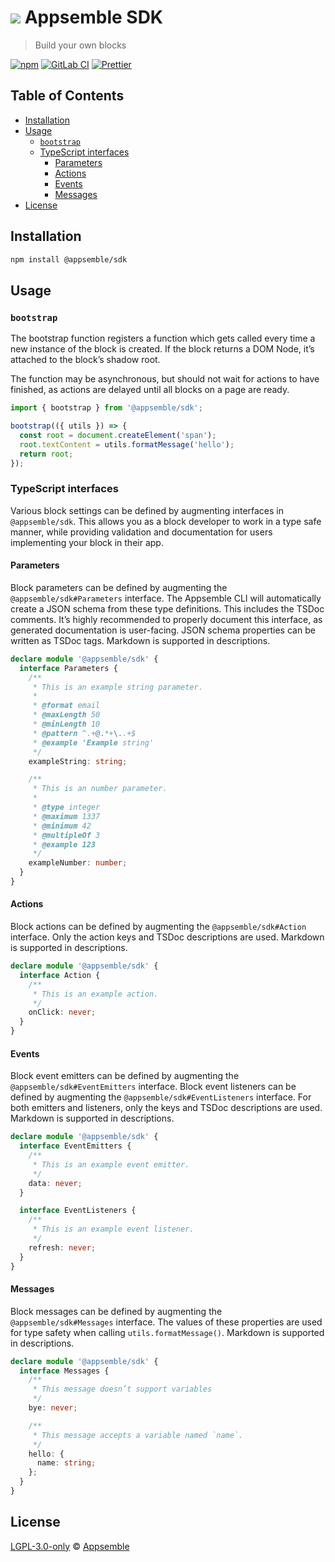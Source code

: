 # ![](https://gitlab.com/appsemble/appsemble/-/raw/0.24.3/config/assets/logo.svg) Appsemble SDK

> Build your own blocks

[![npm](https://img.shields.io/npm/v/@appsemble/sdk)](https://www.npmjs.com/package/@appsemble/sdk)
[![GitLab CI](https://gitlab.com/appsemble/appsemble/badges/0.24.3/pipeline.svg)](https://gitlab.com/appsemble/appsemble/-/releases/0.24.3)
[![Prettier](https://img.shields.io/badge/code_style-prettier-ff69b4.svg)](https://prettier.io)

## Table of Contents

- [Installation](#installation)
- [Usage](#usage)
  - [`bootstrap`](#bootstrap)
  - [TypeScript interfaces](#typescript-interfaces)
    - [Parameters](#parameters)
    - [Actions](#actions)
    - [Events](#events)
    - [Messages](#messages)
- [License](#license)

## Installation

```sh
npm install @appsemble/sdk
```

## Usage

### `bootstrap`

The bootstrap function registers a function which gets called every time a new instance of the block
is created. If the block returns a DOM Node, it’s attached to the block’s shadow root.

The function may be asynchronous, but should not wait for actions to have finished, as actions are
delayed until all blocks on a page are ready.

```js
import { bootstrap } from '@appsemble/sdk';

bootstrap(({ utils }) => {
  const root = document.createElement('span');
  root.textContent = utils.formatMessage('hello');
  return root;
});
```

### TypeScript interfaces

Various block settings can be defined by augmenting interfaces in `@appsemble/sdk`. This allows you
as a block developer to work in a type safe manner, while providing validation and documentation for
users implementing your block in their app.

#### Parameters

Block parameters can be defined by augmenting the `@appsemble/sdk#Parameters` interface. The
Appsemble CLI will automatically create a JSON schema from these type definitions. This includes the
TSDoc comments. It’s highly recommended to properly document this interface, as generated
documentation is user-facing. JSON schema properties can be written as TSDoc tags. Markdown is
supported in descriptions.

```ts
declare module '@appsemble/sdk' {
  interface Parameters {
    /**
     * This is an example string parameter.
     *
     * @format email
     * @maxLength 50
     * @minLength 10
     * @pattern ^.+@.*+\..+$
     * @example 'Example string'
     */
    exampleString: string;

    /**
     * This is an number parameter.
     *
     * @type integer
     * @maximum 1337
     * @minimum 42
     * @multipleOf 3
     * @example 123
     */
    exampleNumber: number;
  }
}
```

#### Actions

Block actions can be defined by augmenting the `@appsemble/sdk#Action` interface. Only the action
keys and TSDoc descriptions are used. Markdown is supported in descriptions.

```ts
declare module '@appsemble/sdk' {
  interface Action {
    /**
     * This is an example action.
     */
    onClick: never;
  }
}
```

#### Events

Block event emitters can be defined by augmenting the `@appsemble/sdk#EventEmitters` interface.
Block event listeners can be defined by augmenting the `@appsemble/sdk#EventListeners` interface.
For both emitters and listeners, only the keys and TSDoc descriptions are used. Markdown is
supported in descriptions.

```ts
declare module '@appsemble/sdk' {
  interface EventEmitters {
    /**
     * This is an example event emitter.
     */
    data: never;
  }

  interface EventListeners {
    /**
     * This is an example event listener.
     */
    refresh: never;
  }
}
```

#### Messages

Block messages can be defined by augmenting the `@appsemble/sdk#Messages` interface. The values of
these properties are used for type safety when calling `utils.formatMessage()`. Markdown is
supported in descriptions.

```ts
declare module '@appsemble/sdk' {
  interface Messages {
    /**
     * This message doesn’t support variables
     */
    bye: never;

    /**
     * This message accepts a variable named `name`.
     */
    hello: {
      name: string;
    };
  }
}
```

## License

[LGPL-3.0-only](https://gitlab.com/appsemble/appsemble/-/blob/0.24.3/LICENSE.md) ©
[Appsemble](https://appsemble.com)
